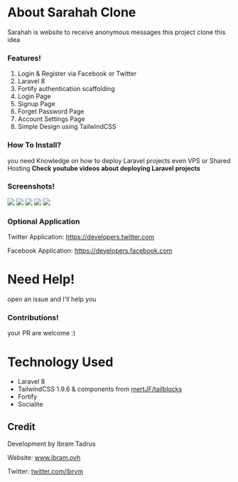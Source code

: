 # About Sarahah Clone
Sarahah is website to receive anonymous messages this project clone this idea

### Features!
<ol>
    <li>Login & Register via Facebook or Twitter</li>
    <li>Laravel 8</li>
    <li>Fortify authentication scaffolding</li>
    <li>Login Page</li>
    <li>Signup Page</li>
    <li>Forget Password Page</li>
    <li>Account Settings Page</li>
    <li>Simple Design using TailwindCSS</li>
</ol>


### How To Install?
you need Knowledge on how to deploy Laravel projects even VPS or Shared Hosting
**Check youtube videos about deploying Laravel projects**

### Screenshots!
<img src="https://i.imgur.com/DCQO5q4.png">
<img src="https://i.imgur.com/H7EOkEi.png">
<img src="https://i.imgur.com/nzJXAZT.png">
<img src="https://i.imgur.com/L7fECCe.png">
<img src="https://i.imgur.com/eVVHKP4.png">

### Optional Application
Twitter Application: <a href="https://developers.twitter.com" target="_blank">https://developers.twitter.com

Facebook Application: <a href="https://developers.facebook.com" target="_blank">https://developers.facebook.com

# Need Help!
open an issue and I'll help you
### Contributions!
your PR are welcome :)

# Technology Used
<ul>
    <li>Laravel 8</li>
    <li>TailwindCSS 1.9.6 & components from <a href="https://github.com/mertJF/tailblocks">mertJF/tailblocks</a></li>
    <li>Fortify</li>
    <li>Socialite</li>
</ul>

## Credit
Development by Ibram Tadrus

Website: <a href="https://ibram.ovh"> www.ibram.ovh

Twitter: <a href="https://twitter.com/Ibrvm"> twitter.com/Ibrvm
